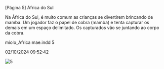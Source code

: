 [Página 5]
África do Sul

Na África do Sul, é muito comum as crianças se
divertirem brincando de mamba. Um jogador faz
o papel de cobra (mamba) e tenta capturar os
demais em um espaço delimitado. Os capturados
vão se juntando ao corpo da cobra.

miolo_Africa mae.indd 5

02/10/2024 09:52:42

![5](./img/page_5-01.jpg)
